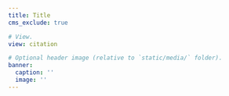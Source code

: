 ```yaml
---
title: Title
cms_exclude: true

# View.
view: citation

# Optional header image (relative to `static/media/` folder).
banner:
  caption: ''
  image: ''
---
```

